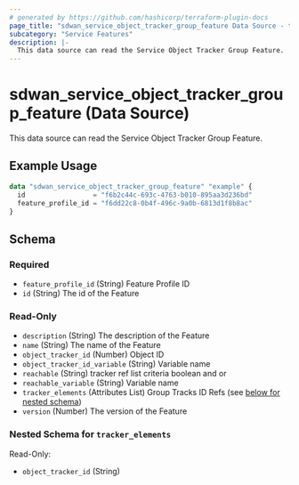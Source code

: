 ```yaml
---
# generated by https://github.com/hashicorp/terraform-plugin-docs
page_title: "sdwan_service_object_tracker_group_feature Data Source - terraform-provider-sdwan"
subcategory: "Service Features"
description: |-
  This data source can read the Service Object Tracker Group Feature.
---
```


# sdwan_service_object_tracker_group_feature (Data Source)

This data source can read the Service Object Tracker Group Feature.

## Example Usage

```terraform
data "sdwan_service_object_tracker_group_feature" "example" {
  id                 = "f6b2c44c-693c-4763-b010-895aa3d236bd"
  feature_profile_id = "f6dd22c8-0b4f-496c-9a0b-6813d1f8b8ac"
}
```

<!-- schema generated by tfplugindocs -->
## Schema

### Required

- `feature_profile_id` (String) Feature Profile ID
- `id` (String) The id of the Feature

### Read-Only

- `description` (String) The description of the Feature
- `name` (String) The name of the Feature
- `object_tracker_id` (Number) Object ID
- `object_tracker_id_variable` (String) Variable name
- `reachable` (String) tracker ref list criteria boolean and or
- `reachable_variable` (String) Variable name
- `tracker_elements` (Attributes List) Group Tracks ID Refs (see [below for nested schema](#nestedatt--tracker_elements))
- `version` (Number) The version of the Feature

<a id="nestedatt--tracker_elements"></a>
### Nested Schema for `tracker_elements`

Read-Only:

- `object_tracker_id` (String)
